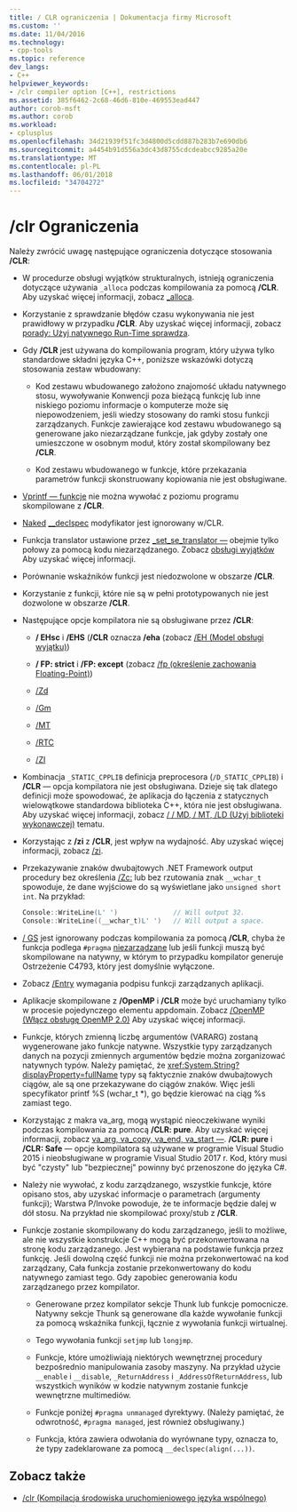 ```yaml
---
title: / CLR ograniczenia | Dokumentacja firmy Microsoft
ms.custom: ''
ms.date: 11/04/2016
ms.technology:
- cpp-tools
ms.topic: reference
dev_langs:
- C++
helpviewer_keywords:
- /clr compiler option [C++], restrictions
ms.assetid: 385f6462-2c68-46d6-810e-469553ead447
author: corob-msft
ms.author: corob
ms.workload:
- cplusplus
ms.openlocfilehash: 34d21939f51fc3d4800d5cdd887b283b7e690db6
ms.sourcegitcommit: a4454b91d556a3dc43d8755cdcdeabcc9285a20e
ms.translationtype: MT
ms.contentlocale: pl-PL
ms.lasthandoff: 06/01/2018
ms.locfileid: "34704272"
---
```

# <a name="clr-restrictions"></a>/clr Ograniczenia

Należy zwrócić uwagę następujące ograniczenia dotyczące stosowania **/CLR**:

- W procedurze obsługi wyjątków strukturalnych, istnieją ograniczenia dotyczące używania `_alloca` podczas kompilowania za pomocą **/CLR**. Aby uzyskać więcej informacji, zobacz [_alloca](../../c-runtime-library/reference/alloca.md).

- Korzystanie z sprawdzanie błędów czasu wykonywania nie jest prawidłowy w przypadku **/CLR**. Aby uzyskać więcej informacji, zobacz [porady: Użyj natywnego Run-Time sprawdza](/visualstudio/debugger/how-to-use-native-run-time-checks).

- Gdy **/CLR** jest używana do kompilowania program, który używa tylko standardowe składni języka C++, poniższe wskazówki dotyczą stosowania zestaw wbudowany:

  - Kod zestawu wbudowanego założono znajomość układu natywnego stosu, wywoływanie Konwencji poza bieżącą funkcję lub inne niskiego poziomu informacje o komputerze może się niepowodzeniem, jeśli wiedzy stosowany do ramki stosu funkcji zarządzanych. Funkcje zawierające kod zestawu wbudowanego są generowane jako niezarządzane funkcje, jak gdyby zostały one umieszczone w osobnym moduł, który został skompilowany bez **/CLR**.

  - Kod zestawu wbudowanego w funkcje, które przekazania parametrów funkcji skonstruowany kopiowania nie jest obsługiwane.

- [Vprintf — funkcje](../../c-runtime-library/vprintf-functions.md) nie można wywołać z poziomu programu skompilowane z **/CLR**.

- [Naked](../../cpp/naked-cpp.md) [__declspec](../../cpp/declspec.md) modyfikator jest ignorowany w/CLR.

- Funkcja translator ustawione przez [_set_se_translator —](../../c-runtime-library/reference/set-se-translator.md) obejmie tylko połowy za pomocą kodu niezarządzanego. Zobacz [obsługi wyjątków](../../windows/exception-handling-cpp-component-extensions.md) Aby uzyskać więcej informacji.

- Porównanie wskaźników funkcji jest niedozwolone w obszarze **/CLR**.

- Korzystanie z funkcji, które nie są w pełni prototypowanych nie jest dozwolone w obszarze **/CLR**.

- Następujące opcje kompilatora nie są obsługiwane przez **/CLR**:

  - **/ EHsc** i **/EHS** (**/CLR** oznacza **/eha** (zobacz [/EH (Model obsługi wyjątku)](../../build/reference/eh-exception-handling-model.md))

  - **/ FP: strict** i **/FP: except** (zobacz [/fp (określenie zachowania Floating-Point)](../../build/reference/fp-specify-floating-point-behavior.md))

  - [/Zd](../../build/reference/z7-zi-zi-debug-information-format.md)

  - [/Gm](../../build/reference/gm-enable-minimal-rebuild.md)

  - [/MT](../../build/reference/md-mt-ld-use-run-time-library.md)

  - [/RTC](../../build/reference/rtc-run-time-error-checks.md)

  - [/ZI](../../build/reference/z7-zi-zi-debug-information-format.md)

- Kombinacja `_STATIC_CPPLIB` definicja preprocesora (`/D_STATIC_CPPLIB`) i **/CLR** — opcja kompilatora nie jest obsługiwana. Dzieje się tak dlatego definicji może spowodować, że aplikacja do łączenia z statycznych wielowątkowe standardowa biblioteka C++, która nie jest obsługiwana. Aby uzyskać więcej informacji, zobacz [/ / MD, / MT, /LD (Użyj biblioteki wykonawczej)](../../build/reference/md-mt-ld-use-run-time-library.md) tematu.

- Korzystając z **/zi** z **/CLR**, jest wpływ na wydajność. Aby uzyskać więcej informacji, zobacz [/zi](../../build/reference/z7-zi-zi-debug-information-format.md).

- Przekazywanie znaków dwubajtowych .NET Framework output procedury bez określenia [/Zc:](../../build/reference/zc-wchar-t-wchar-t-is-native-type.md) lub bez rzutowania znak `__wchar_t` spowoduje, że dane wyjściowe do są wyświetlane jako `unsigned short int`. Na przykład:

    ```cpp
    Console::WriteLine(L' ')              // Will output 32.
    Console::WriteLine((__wchar_t)L' ')   // Will output a space.
    ```

- [/ GS](../../build/reference/gs-buffer-security-check.md) jest ignorowany podczas kompilowania za pomocą **/CLR**, chyba że funkcja podlega `#pragma` [niezarządzane](../../preprocessor/managed-unmanaged.md) lub jeśli funkcji muszą być skompilowane na natywny, w którym to przypadku kompilator generuje Ostrzeżenie C4793, który jest domyślnie wyłączone.

- Zobacz [/Entry](../../build/reference/entry-entry-point-symbol.md) wymagania podpisu funkcji zarządzanych aplikacji.

- Aplikacje skompilowane z **/OpenMP** i **/CLR** może być uruchamiany tylko w procesie pojedynczego elementu appdomain.  Zobacz [/OpenMP (Włącz obsługę OpenMP 2.0)](../../build/reference/openmp-enable-openmp-2-0-support.md) Aby uzyskać więcej informacji.

- Funkcje, których zmienną liczbę argumentów (VARARG) zostaną wygenerowane jako funkcje natywne. Wszystkie typy zarządzanych danych na pozycji zmiennych argumentów będzie można zorganizować natywnych typów. Należy pamiętać, że <xref:System.String?displayProperty=fullName> typy są faktycznie znaków dwubajtowych ciągów, ale są one przekazywane do ciągów znaków. Więc jeśli specyfikator printf %S (wchar_t *), go będzie kierować na ciąg %s zamiast tego.

- Korzystając z makra va_arg, mogą wystąpić nieoczekiwane wyniki podczas kompilowania za pomocą **/CLR: pure**. Aby uzyskać więcej informacji, zobacz [va_arg, va_copy, va_end, va_start —](../../c-runtime-library/reference/va-arg-va-copy-va-end-va-start.md). **/CLR: pure** i **/CLR: Safe** — opcje kompilatora są używane w programie Visual Studio 2015 i nieobsługiwane w programie Visual Studio 2017 r. Kod, który musi być "czysty" lub "bezpiecznej" powinny być przenoszone do języka C#.

- Należy nie wywołać, z kodu zarządzanego, wszystkie funkcje, które opisano stos, aby uzyskać informacje o parametrach (argumenty funkcji); Warstwa P/Invoke powoduje, że te informacje będzie dalej w dół stosu.  Na przykład nie skompilować proxy/stub z **/CLR**.

- Funkcje zostanie skompilowany do kodu zarządzanego, jeśli to możliwe, ale nie wszystkie konstrukcje C++ mogą być przekonwertowana na stronę kodu zarządzanego.  Jest wybierana na podstawie funkcja przez funkcję. Jeśli dowolną część funkcji nie można przekonwertować na kod zarządzany, Cała funkcja zostanie przekonwertowany do kodu natywnego zamiast tego. Gdy zapobiec generowania kodu zarządzanego przez kompilator.

  - Generowane przez kompilator sekcje Thunk lub funkcje pomocnicze. Natywny sekcje Thunk są generowane dla każde wywołanie funkcji za pomocą wskaźnika funkcji, łącznie z wywołania funkcji wirtualnej.

  - Tego wywołania funkcji `setjmp` lub `longjmp`.

  - Funkcje, które umożliwiają niektórych wewnętrznej procedury bezpośrednio manipulowania zasoby maszyny. Na przykład użycie `__enable` i `__disable`, `_ReturnAddress` i `_AddressOfReturnAddress`, lub wszystkich wyników w kodzie natywnym zostanie funkcje wewnętrzne multimediów.

  - Funkcje poniżej `#pragma unmanaged` dyrektywy. (Należy pamiętać, że odwrotność, `#pragma managed`, jest również obsługiwany.)

  - Funkcja, która zawiera odwołania do wyrównane typy, oznacza to, że typy zadeklarowane za pomocą `__declspec(align(...))`.

## <a name="see-also"></a>Zobacz także

- [/clr (Kompilacja środowiska uruchomieniowego języka wspólnego)](../../build/reference/clr-common-language-runtime-compilation.md)
